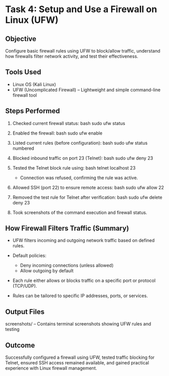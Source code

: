 # Task 4: Setup and Use a Firewall on Linux (UFW)

## Objective  
Configure basic firewall rules using UFW to block/allow traffic, understand how firewalls filter network activity, and test their effectiveness.

## Tools Used  
- Linux OS (Kali Linux)  
- UFW (Uncomplicated Firewall) – Lightweight and simple command-line firewall tool

## Steps Performed

1. Checked current firewall status:
   bash
   sudo ufw status
   
2. Enabled the firewall:
   bash
   sudo ufw enable
   
3. Listed current rules (before configuration):
   bash
   sudo ufw status numbered
   
4. Blocked inbound traffic on port 23 (Telnet):
   bash
   sudo ufw deny 23

5. Tested the Telnet block rule using:
   bash
   telnet localhost 23
   - Connection was refused, confirming the rule was active.

6. Allowed SSH (port 22) to ensure remote access:
   bash
   sudo ufw allow 22
   
7. Removed the test rule for Telnet after verification:
   bash
   sudo ufw delete deny 23
   
8. Took screenshots of the command execution and firewall status.

## How Firewall Filters Traffic (Summary)
   - UFW filters incoming and outgoing network traffic based on defined rules.

   - Default policies:
     - Deny incoming connections (unless allowed)
     - Allow outgoing by default

   - Each rule either allows or blocks traffic on a specific port or protocol (TCP/UDP).

   - Rules can be tailored to specific IP addresses, ports, or services.

## Output Files
   screenshots/ – Contains terminal screenshots showing UFW rules and testing

## Outcome
   Successfully configured a firewall using UFW, tested traffic blocking for Telnet, ensured SSH access remained available, and gained practical experience with Linux firewall management.
